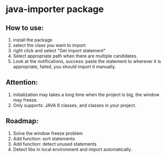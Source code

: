 # java-importer package

## How to use:
1. install the package
2. select the class you want to import
3. right click and select "Get import statement"
  1. Select appropriate path when there are multiple candidates.
4. Look at the notifications, success: paste the statement to wherever it is appropriate, failed, you should import it manually.

## Attention:
1. Initialization may takes a long time when the project is big, the window may freeze.
2. Only supports: JAVA 8 classes, and classes in your project.

## Roadmap:
1. Solve the window freeze problem
2. Add function: sort statements
3. Add function: detect unused statements
4. Detect libs in local environment and import automatically.
